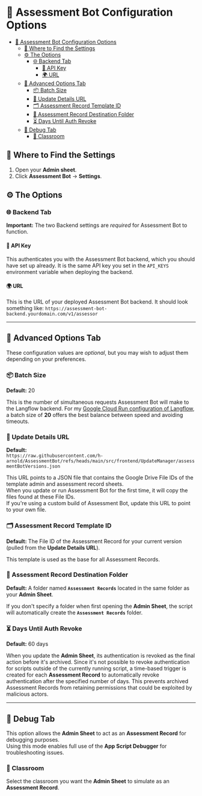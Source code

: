 # 📝 Assessment Bot Configuration Options

- [📝 Assessment Bot Configuration Options](#-assessment-bot-configuration-options)
  - [📂 Where to Find the Settings](#-where-to-find-the-settings)
  - [⚙️ The Options](#️-the-options)
    - [🌐 Backend Tab](#-backend-tab)
      - [🔑 API Key](#-api-key)
      - [🌍 URL](#-url)
  - [🧩 Advanced Options Tab](#-advanced-options-tab)
    - [📦 Batch Size](#-batch-size)
    - [🔗 Update Details URL](#-update-details-url)
    - [🗂️ Assessment Record Template ID](#️-assessment-record-template-id)
    - [📁 Assessment Record Destination Folder](#-assessment-record-destination-folder)
    - [⏳ Days Until Auth Revoke](#-days-until-auth-revoke)
  - [🐞 Debug Tab](#-debug-tab)
    - [🏫 Classroom](#-classroom)

## 📂 Where to Find the Settings

1. Open your **Admin sheet**.
2. Click **Assessment Bot** -> **Settings**.

## ⚙️ The Options

### 🌐 Backend Tab

**Important:** The two Backend settings are _required_ for Assessment Bot to function.

#### 🔑 API Key

This authenticates you with the Assessment Bot backend, which you should have set up already. It is the same API key you set in the `API_KEYS` environment variable when deploying the backend.

#### 🌍 URL

This is the URL of your deployed Assessment Bot backend. It should look something like:
`https://assessment-bot-backend.yourdomain.com/v1/assessor`

---

## 🧩 Advanced Options Tab

These configuration values are _optional_, but you may wish to adjust them depending on your preferences.

### 📦 Batch Size

**Default:** 20

This is the number of simultaneous requests Assessment Bot will make to the Langflow backend. For my [Google Cloud Run configuration of Langflow](./langflowDeployment/langflowDeployment.md), a batch size of **20** offers the best balance between speed and avoiding timeouts.

### 🔗 Update Details URL

**Default:**  
 `https://raw.githubusercontent.com/h-arnold/AssessmentBot/refs/heads/main/src/frontend/UpdateManager/assessmentBotVersions.json`

This URL points to a JSON file that contains the Google Drive File IDs of the template admin and assessment record sheets.  
When you update or run Assessment Bot for the first time, it will copy the files found at these File IDs.  
If you're using a custom build of Assessment Bot, update this URL to point to your own file.

### 🗂️ Assessment Record Template ID

**Default:** The File ID of the Assessment Record for your current version (pulled from the **Update Details URL**).

This template is used as the base for all Assessment Records.

### 📁 Assessment Record Destination Folder

**Default:** A folder named **`Assessment Records`** located in the same folder as your **Admin Sheet**.

If you don't specify a folder when first opening the **Admin Sheet**, the script will automatically create the **`Assessment Records`** folder.

### ⏳ Days Until Auth Revoke

**Default:** 60 days

When you update the **Admin Sheet**, its authentication is revoked as the final action before it's archived. Since it's not possible to revoke authentication for scripts outside of the currently running script, a time-based trigger is created for each **Assessment Record** to automatically revoke authentication after the specified number of days. This prevents archived Assessment Records from retaining permissions that could be exploited by malicious actors.

---

## 🐞 Debug Tab

This option allows the **Admin Sheet** to act as an **Assessment Record** for debugging purposes.  
Using this mode enables full use of the **App Script Debugger** for troubleshooting issues.

### 🏫 Classroom

Select the classroom you want the **Admin Sheet** to simulate as an **Assessment Record**.
